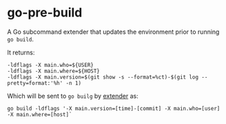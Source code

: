 # go-pre-build

A Go subcommand extender that updates the environment prior to running `go build`.

It returns:

	-ldflags -X main.who=${USER}
	-ldflags -X main.where=${HOST}
	-ldflags -X main.version=$(git show -s --format=%ct)-$(git log --pretty=format:'%h' -n 1)

Which will be sent to `go builg` by [extender](github.com/gomatic/extender) as:

    go build -ldflags '-X main.version=[time]-[commit] -X main.who=[user] -X main.where=[host]` 
